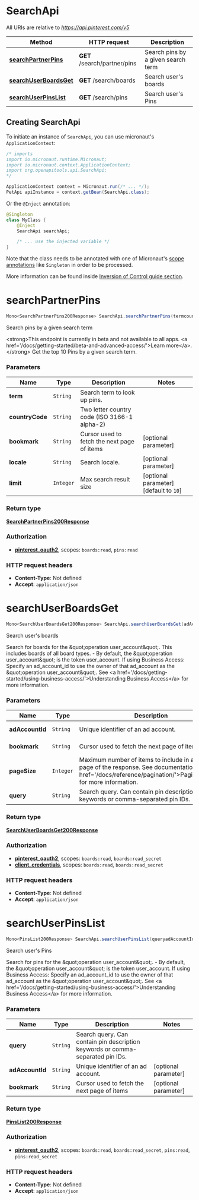 # SearchApi

All URIs are relative to *https://api.pinterest.com/v5*

| Method | HTTP request | Description |
|------------- | ------------- | -------------|
| [**searchPartnerPins**](SearchApi.md#searchPartnerPins) | **GET** /search/partner/pins | Search pins by a given search term |
| [**searchUserBoardsGet**](SearchApi.md#searchUserBoardsGet) | **GET** /search/boards | Search user&#39;s boards |
| [**searchUserPinsList**](SearchApi.md#searchUserPinsList) | **GET** /search/pins | Search user&#39;s Pins |


## Creating SearchApi

To initiate an instance of `SearchApi`, you can use micronaut's `ApplicationContext`:
```java
/* imports
import io.micronaut.runtime.Micronaut;
import io.micronaut.context.ApplicationContext;
import org.openapitools.api.SearchApi;
*/

ApplicationContext context = Micronaut.run(/* ... */);
PetApi apiInstance = context.getBean(SearchApi.class);
```

Or the `@Inject` annotation:
```java
@Singleton
class MyClass {
    @Inject
    SearchApi searchApi;

    /* ... use the injected variable */
}
```
Note that the class needs to be annotated with one of Micronaut's [scope annotations](https://docs.micronaut.io/latest/guide/#scopes) like `Singleton` in order to be processed.

More information can be found inside [Inversion of Control guide section](https://docs.micronaut.io/latest/guide/#ioc).

<a id="searchPartnerPins"></a>
# **searchPartnerPins**
```java
Mono<SearchPartnerPins200Response> SearchApi.searchPartnerPins(termcountryCodebookmarklocalelimit)
```

Search pins by a given search term

&lt;strong&gt;This endpoint is currently in beta and not available to all apps. &lt;a href&#x3D;&#39;/docs/getting-started/beta-and-advanced-access/&#39;&gt;Learn more&lt;/a&gt;.&lt;/strong&gt;  Get the top 10 Pins by a given search term.

### Parameters
| Name | Type | Description  | Notes |
|------------- | ------------- | ------------- | -------------|
| **term** | `String`| Search term to look up pins. | |
| **countryCode** | `String`| Two letter country code (ISO 3166-1 alpha-2) | |
| **bookmark** | `String`| Cursor used to fetch the next page of items | [optional parameter] |
| **locale** | `String`| Search locale. | [optional parameter] |
| **limit** | `Integer`| Max search result size | [optional parameter] [default to `10`] |


### Return type
[**SearchPartnerPins200Response**](SearchPartnerPins200Response.md)

### Authorization
* **[pinterest_oauth2](auth.md#pinterest_oauth2)**, scopes: `boards:read`, `pins:read`

### HTTP request headers
 - **Content-Type**: Not defined
 - **Accept**: `application/json`

<a id="searchUserBoardsGet"></a>
# **searchUserBoardsGet**
```java
Mono<SearchUserBoardsGet200Response> SearchApi.searchUserBoardsGet(adAccountIdbookmarkpageSizequery)
```

Search user&#39;s boards

Search for boards for the \&quot;operation user_account\&quot;. This includes boards of all board types. - By default, the \&quot;operation user_account\&quot; is the token user_account.  If using Business Access: Specify an ad_account_id to use the owner of that ad_account as the \&quot;operation user_account\&quot;. See &lt;a href&#x3D;&#39;/docs/getting-started/using-business-access/&#39;&gt;Understanding Business Access&lt;/a&gt; for more information.

### Parameters
| Name | Type | Description  | Notes |
|------------- | ------------- | ------------- | -------------|
| **adAccountId** | `String`| Unique identifier of an ad account. | [optional parameter] |
| **bookmark** | `String`| Cursor used to fetch the next page of items | [optional parameter] |
| **pageSize** | `Integer`| Maximum number of items to include in a single page of the response. See documentation on &lt;a href&#x3D;&#39;/docs/reference/pagination/&#39;&gt;Pagination&lt;/a&gt; for more information. | [optional parameter] [default to `25`] |
| **query** | `String`| Search query. Can contain pin description keywords or comma-separated pin IDs. | [optional parameter] |


### Return type
[**SearchUserBoardsGet200Response**](SearchUserBoardsGet200Response.md)

### Authorization
* **[pinterest_oauth2](auth.md#pinterest_oauth2)**, scopes: `boards:read`, `boards:read_secret`
* **[client_credentials](auth.md#client_credentials)**, scopes: `boards:read`, `boards:read_secret`

### HTTP request headers
 - **Content-Type**: Not defined
 - **Accept**: `application/json`

<a id="searchUserPinsList"></a>
# **searchUserPinsList**
```java
Mono<PinsList200Response> SearchApi.searchUserPinsList(queryadAccountIdbookmark)
```

Search user&#39;s Pins

Search for pins for the \&quot;operation user_account\&quot;. - By default, the \&quot;operation user_account\&quot; is the token user_account.  If using Business Access: Specify an ad_account_id to use the owner of that ad_account as the \&quot;operation user_account\&quot;. See &lt;a href&#x3D;&#39;/docs/getting-started/using-business-access/&#39;&gt;Understanding Business Access&lt;/a&gt; for more information.

### Parameters
| Name | Type | Description  | Notes |
|------------- | ------------- | ------------- | -------------|
| **query** | `String`| Search query. Can contain pin description keywords or comma-separated pin IDs. | |
| **adAccountId** | `String`| Unique identifier of an ad account. | [optional parameter] |
| **bookmark** | `String`| Cursor used to fetch the next page of items | [optional parameter] |


### Return type
[**PinsList200Response**](PinsList200Response.md)

### Authorization
* **[pinterest_oauth2](auth.md#pinterest_oauth2)**, scopes: `boards:read`, `boards:read_secret`, `pins:read`, `pins:read_secret`

### HTTP request headers
 - **Content-Type**: Not defined
 - **Accept**: `application/json`

